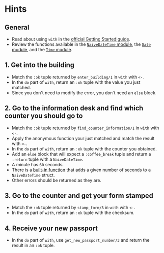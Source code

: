 # Hints

## General

- Read about using `with` in the [official Getting Started guide][getting-started-with].
- Review the functions available in the [`NaiveDateTime` module][naive-date-time], the [`Date` module][date], and the [`Time` module][time].

## 1. Get into the building

- Match the `:ok` tuple returned by `enter_building/1` in `with` with `<-`.
- In the `do` part of `with`, return an `:ok` tuple with the value you just matched.
- Since you don't need to modify the error, you don't need an `else` block.

## 2. Go to the information desk and find which counter you should go to

- Match the `:ok` tuple returned by `find_counter_information/1` in `with` with `<-`.
- Apply the anonymous function your just matched and match the result with `<-`.
- In the `do` part of `with`, return an `:ok` tuple with the counter you obtained.
- Add an `else` block that will expect a `:coffee_break` tuple and return a `:return` tuple with a `NaiveDateTime`.
- A minute has `60` seconds.
- There is a [built-in function][naive-date-time-add] that adds a given number of seconds to a `NaiveDateTime` struct.
- Other errors should be returned as they are.

## 3. Go to the counter and get your form stamped

- Match the `:ok` tuple returned by `stamp_form/3` in `with` with `<-`.
- In the `do` part of `with`, return an `:ok` tuple with the checksum.

## 4. Receive your new passport

- In the `do` part of `with`, use `get_new_passport_number/3` and return the result in an `:ok` tuple.

[with]: https://hexdocs.pm/elixir/Kernel.SpecialForms.html#with/1
[getting-started-with]: https://elixir-lang.org/getting-started/mix-otp/docs-tests-and-with.html#with
[naive-date-time]: https://hexdocs.pm/elixir/NaiveDateTime.html
[time]: https://hexdocs.pm/elixir/Time.html
[date]: https://hexdocs.pm/elixir/Date.html
[naive-date-time-add]: https://hexdocs.pm/elixir/NaiveDateTime.html#add/3


